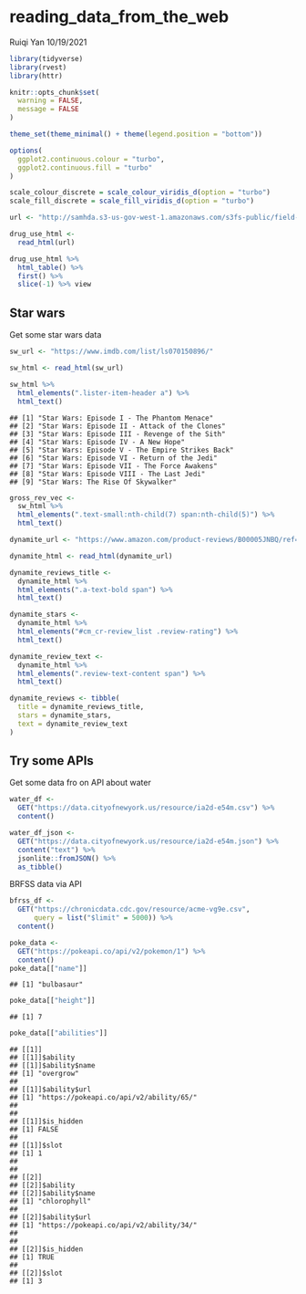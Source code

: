 reading\_data\_from\_the\_web
================
Ruiqi Yan
10/19/2021

``` r
library(tidyverse)
library(rvest)
library(httr)

knitr::opts_chunk$set(
  warning = FALSE,
  message = FALSE
)

theme_set(theme_minimal() + theme(legend.position = "bottom"))

options(
  ggplot2.continuous.colour = "turbo",
  ggplot2.continuous.fill = "turbo"
)

scale_colour_discrete = scale_colour_viridis_d(option = "turbo")
scale_fill_discrete = scale_fill_viridis_d(option = "turbo")
```

``` r
url <- "http://samhda.s3-us-gov-west-1.amazonaws.com/s3fs-public/field-uploads/2k15StateFiles/NSDUHsaeShortTermCHG2015.htm"

drug_use_html <- 
  read_html(url) 

drug_use_html %>% 
  html_table() %>% 
  first() %>% 
  slice(-1) %>% view
```

## Star wars

Get some star wars data

``` r
sw_url <- "https://www.imdb.com/list/ls070150896/"

sw_html <- read_html(sw_url)

sw_html %>% 
  html_elements(".lister-item-header a") %>% 
  html_text()
```

    ## [1] "Star Wars: Episode I - The Phantom Menace"     
    ## [2] "Star Wars: Episode II - Attack of the Clones"  
    ## [3] "Star Wars: Episode III - Revenge of the Sith"  
    ## [4] "Star Wars: Episode IV - A New Hope"            
    ## [5] "Star Wars: Episode V - The Empire Strikes Back"
    ## [6] "Star Wars: Episode VI - Return of the Jedi"    
    ## [7] "Star Wars: Episode VII - The Force Awakens"    
    ## [8] "Star Wars: Episode VIII - The Last Jedi"       
    ## [9] "Star Wars: The Rise Of Skywalker"

``` r
gross_rev_vec <- 
  sw_html %>%
  html_elements(".text-small:nth-child(7) span:nth-child(5)") %>%
  html_text()
```

``` r
dynamite_url <- "https://www.amazon.com/product-reviews/B00005JNBQ/ref=cm_cr_arp_d_viewopt_rvwer?ie=UTF8&reviewerType=avp_only_reviews&sortBy=recent&pageNumber=1"

dynamite_html <- read_html(dynamite_url) 

dynamite_reviews_title <- 
  dynamite_html %>% 
  html_elements(".a-text-bold span") %>% 
  html_text()

dynamite_stars <- 
  dynamite_html %>% 
  html_elements("#cm_cr-review_list .review-rating") %>% 
  html_text()

dynamite_review_text <- 
  dynamite_html %>%
  html_elements(".review-text-content span") %>%
  html_text()

dynamite_reviews <- tibble(
  title = dynamite_reviews_title,
  stars = dynamite_stars,
  text = dynamite_review_text
)
```

## Try some APIs

Get some data fro on API about water

``` r
water_df <-
  GET("https://data.cityofnewyork.us/resource/ia2d-e54m.csv") %>% 
  content()

water_df_json <-
  GET("https://data.cityofnewyork.us/resource/ia2d-e54m.json") %>%
  content("text") %>% 
  jsonlite::fromJSON() %>% 
  as_tibble()
```

BRFSS data via API

``` r
bfrss_df <- 
  GET("https://chronicdata.cdc.gov/resource/acme-vg9e.csv",
      query = list("$limit" = 5000)) %>% 
  content()
```

``` r
poke_data <- 
  GET("https://pokeapi.co/api/v2/pokemon/1") %>% 
  content()
poke_data[["name"]]
```

    ## [1] "bulbasaur"

``` r
poke_data[["height"]]
```

    ## [1] 7

``` r
poke_data[["abilities"]]
```

    ## [[1]]
    ## [[1]]$ability
    ## [[1]]$ability$name
    ## [1] "overgrow"
    ## 
    ## [[1]]$ability$url
    ## [1] "https://pokeapi.co/api/v2/ability/65/"
    ## 
    ## 
    ## [[1]]$is_hidden
    ## [1] FALSE
    ## 
    ## [[1]]$slot
    ## [1] 1
    ## 
    ## 
    ## [[2]]
    ## [[2]]$ability
    ## [[2]]$ability$name
    ## [1] "chlorophyll"
    ## 
    ## [[2]]$ability$url
    ## [1] "https://pokeapi.co/api/v2/ability/34/"
    ## 
    ## 
    ## [[2]]$is_hidden
    ## [1] TRUE
    ## 
    ## [[2]]$slot
    ## [1] 3
